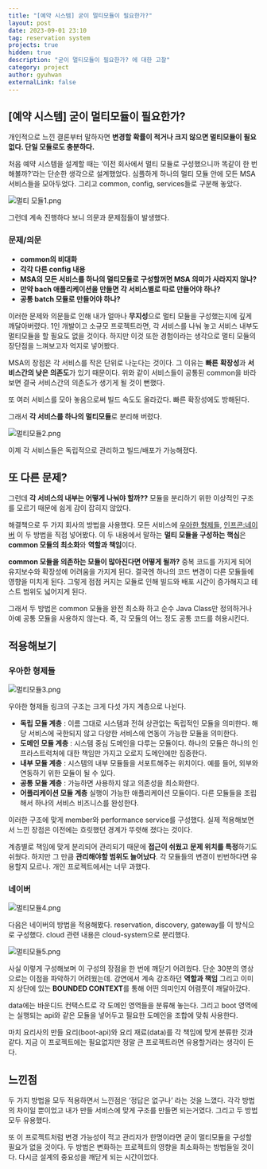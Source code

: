 ```yaml
---
title: "[예약 시스템] 굳이 멀티모듈이 필요한가?"
layout: post
date: 2023-09-01 23:10
tag: reservation system
projects: true
hidden: true 
description: "굳이 멀티모듈이 필요한가? 에 대한 고찰"
category: project
author: gyuhwan
externalLink: false
---
```


## [예약 시스템] 굳이 멀티모듈이 필요한가?

개인적으로 느낀 결론부터 말하자면 **변경할 확률이 적거나 크지 않으면 멀티모듈이 필요없다. 단일 모듈로도 충분하다.**

처음 예약 시스템을 설계할 때는 ‘이전 회사에서 멀티 모듈로 구성했으니까 똑같이 한 번 해볼까?’라는 단순한 생각으로 설계했었다. 
심플하게 하나의 멀티 모듈 안에 모든 MSA 서비스들을 모아두었다. 그리고 common, config, services들로 구분해 놓았다.

![멀티 모듈1.png](/assets/images/reservation/멀티모듈1.png)

그런데 계속 진행하다 보니 의문과 문제점들이 발생했다. 

### 문제/의문

- **common의 비대화**
- **각각 다른 config 내용**
- **MSA의 모든 서비스를 하나의 멀티모듈로 구성할꺼면 MSA 의미가 사라지지 않나?**
- **만약 bach 애플리케이션을 만들면 각 서비스별로 따로 만들어야 하나?**
- **공통 batch 모듈로 만들어야 하나?**

이러한 문제와 의문들로 인해 내가 얼마나 **무지성**으로 멀티 모듈을 구성했는지에 깊게 깨달아버렸다. 1인 개발이고 소규모 프로젝트라면, 각 서비스를 나눠 놓고 서비스 내부도 멀티모듈을 할 필요도 없을 것이다. 하지만 이것 또한 경험이라는 생각으로 멀티 모듈의 장단점을 느껴보고자 억지로 넣어봤다. 

MSA의 장점은 각 서비스를 작은 단위로 나눈다는 것이다. 그 이유는 **빠른** **확장성**과 **서비스간의 낮은 의존도**가 있기 때문이다. 위와 같이 서비스들이 공통된 common을 바라보면 결국 서비스간의 의존도가 생기게 될 것이 뻔했다. 

또 여러 서비스를 모아 놓음으로써 빌드 속도도 올라갔다. 빠른 확장성에도 방해된다. 

그래서 **각 서비스를 하나의 멀티모듈**로 분리해 버렸다.  

![멀티모듈2.png](/assets/images/reservation/멀티모듈2.png)

이제 각 서비스들은 독립적으로 관리하고 빌드/배포가 가능해졌다. 

## 또 다른 문제?

그런데 **각 서비스의 내부는 어떻게 나눠야 할까??** 모듈을 분리하기 위한 이상적인 구조를 모르기 때문에 쉽게 감이 잡히지 않았다. 

해결책으로 두 가지 회사의 방법을 사용했다. 모든 서비스에 [우아한 형제들](https://techblog.woowahan.com/2637/), [인프콘:네이버](https://www.youtube.com/watch?v=ipDzLJK-7Kc) 이 두 방법을 직접 넣어봤다. 이 두 내용에서 말하는 **멀티 모듈을 구성하는 핵심**은 **common 모듈의 최소화**와 **역할과 책임**이다.

**common 모듈을 의존하는 모듈이 많아진다면 어떻게 될까?** 중복 코드를 가지게 되어 유지보수와 확장성에 어려움을 가지게 된다. 결국엔 하나의 코드 변경이 다른 모듈들에 영향을 미치게 된다. 그렇게 점점 커지는 모듈로 인해 빌드와 배포 시간이 증가해지고 테스트 범위도 넓어지게 된다.

그래서 두 방법은 common 모듈을 완전 최소화 하고 순수 Java Class만 정의하거나 아예 공통 모듈을 사용하지 않는다. 즉, 각 모듈의 어느 정도 공통 코드를 허용시킨다.

## 적용해보기

### 우아한 형제들

![멀티모듈3.png](/assets/images/reservation/멀티모듈3.png)

우아한 형제들 링크의 구조는 크게 다섯 가지 계층으로 나뉜다. 

- **독립 모듈 계층** : 이름 그대로 시스템과 전혀 상관없는 독립적인 모듈을 의미한다. 해당 서비스에 국한되지 않고 다양한 서비스에 연동이 가능한 모듈을 의미한다.
- **도메인 모듈 계층** : 시스템 중심 도메인을 다루는 모듈이다. 하나의 모듈은 하나의 인프라스트럭처에 대한 책임만 가지고 오로지 도메인에만 집중한다.
- **내부 모듈 계층** : 시스템의 내부 모듈들을 서포트해주는 위치이다. 예를 들어, 외부와 연동하기 위한 모듈이 될 수 있다.
- **공통 모듈 계층** : 가능하면 사용하지 않고 의존성을 최소화한다.
- **어플리케이션 모듈 계층** 실행이 가능한 애플리케이션 모듈이다. 다른 모듈들을 조립해서 하나의 서비스 비즈니스를 완성한다.

이러한 구조에 맞게 member와 performance service를 구성했다. 실제 적용해보면서 느낀 장점은 이전에는 흐릿했던 경계가 뚜렷해 졌다는 것이다.

계층별로 책임에 맞게 분리되어 관리되기 때문에 **접근이 쉬웠고** **문제 위치를 특정**하기도 쉬웠다. 하지만 그 만큼 **관리해야할 범위도 늘어났다**. 각 모듈들의 변경이 빈번하다면 유용할지 모르나. 개인 프로젝트에서는 너무 과했다. 

### 네이버

![멀티모듈4.png](/assets/images/reservation/멀티모듈4.png)

다음은 네이버의 방법을 적용해봤다. reservation, discovery, gateway를 이 방식으로 구성했다. cloud 관련 내용은 cloud-system으로 분리했다. 

![멀티모듈5.png](/assets/images/reservation/멀티모듈5.png)

사실 이렇게 구성해보며 이 구성의 장점을 한 번에 깨닫기 어려웠다. 단순 30분의 영상으로는 이점을 파악하기 어려웠는데. 강연에서 계속 강조하던 **역할과 책임** 그리고 이미지 상단에 있는 **BOUNDED CONTEXT**를 통해 어떤 의미인지 어렴풋이 깨달아갔다.

data에는 바운디드 컨택스트로 각 도메인 영역들을 분류해 놓는다. 그리고 boot 영역에는 실행되는 api와 같은 모듈을 넣어두고 필요한 도메인을 조합에 맞춰 사용한다. 

마치 요리사의 만들 요리(boot-api)와 요리 재료(data)를 각 책임에 맞게 분류한 것과 같다. 지금 이 프로젝트에는 필요없지만 정말 큰 프로젝트라면 유용할거라는 생각이 든다. 

## 느낀점

두 가지 방법을 모두 적용하면서 느낀점은 ‘정답은 없구나’ 라는 것을 느꼈다. 각각 방법의 차이일 뿐이었고 내가 만들 서비스에 맞게 구조를 만들면 되는거였다. 그리고 두 방법 모두 유용했다.

또 이 프로젝트처럼 변경 가능성이 적고 관리자가 한명이라면 굳이 멀티모듈을 구성할 필요가 없을 것이다. 두 방법은 변화하는 프로젝트의 영향을 최소화하는 방법들일 것이다. 다시금 설계의 중요성을 깨닫게 되는 시간이었다.